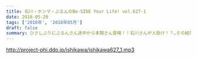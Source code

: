 ```yaml
---
title: 石川・ホンマ・ぶるんのBe-SIDE Your Life! vol.627-1
date: 2018-05-20
tags: ['2018年', '2018年05月']
draft: false
summary: ひさしぶりにぶるんさん途中から本間さん登場！！石川さんが人助け！？…その結果…MIURA
---
```


http://project-phi.ddo.jp/ishikawa/ishikawa627_1.mp3

